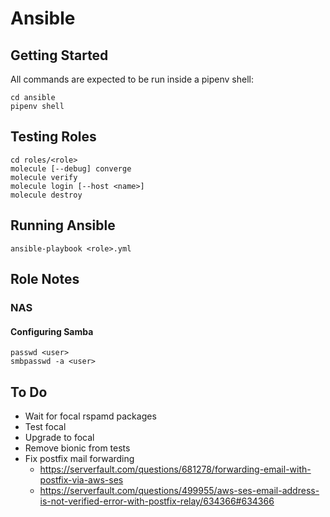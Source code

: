 # Ansible

## Getting Started

All commands are expected to be run inside a pipenv shell:

    cd ansible
    pipenv shell

## Testing Roles

    cd roles/<role>
    molecule [--debug] converge
    molecule verify
    molecule login [--host <name>]
    molecule destroy

## Running Ansible

    ansible-playbook <role>.yml

## Role Notes

### NAS

#### Configuring Samba

    passwd <user>
    smbpasswd -a <user>

## To Do

- Wait for focal rspamd packages
- Test focal
- Upgrade to focal
- Remove bionic from tests
- Fix postfix mail forwarding
    - https://serverfault.com/questions/681278/forwarding-email-with-postfix-via-aws-ses
    - https://serverfault.com/questions/499955/aws-ses-email-address-is-not-verified-error-with-postfix-relay/634366#634366
